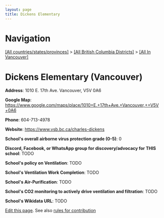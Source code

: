 ```yaml
---
layout: page
title: Dickens Elementary
---
```

# Navigation

[[All countries/states/provinces]](../../..) > [[All British Columbia Districts]](../..) > [[All In Vancouver]](..)

# Dickens Elementary (Vancouver)

**Address**: 1010 E. 17th Ave. Vancouver,  V5V 0A6

**Google Map**: <https://www.google.com/maps/place/1010+E.+17th+Ave.+Vancouver,++V5V+0A6>

**Phone**: 604-713-4978

**Website**: <https://www.vsb.bc.ca/charles-dickens>

**School's overall airborne virus protection grade (0-5)**: 0

**Discord, Facebook, or WhatsApp group for discovery/advocacy for THIS school**: TODO

**School's policy on Ventilation**: TODO

**School's Ventilation Work Completion**: TODO

**School's Air-Purification**: TODO

**School's CO2 monitoring to actively drive ventilation and filtration**: TODO

**School's Wikidata URL**: TODO


[Edit this page](https://github.com/ventilate-schools/BC/edit/main/././Vancouver/Dickens_Elementary.md). See also [rules for contribution](../../../contribution-rules/)